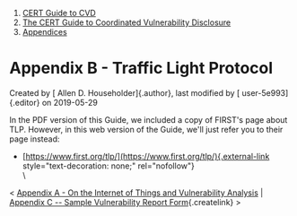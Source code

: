 



1.  [CERT Guide to CVD](index.html)
2.  [The CERT Guide to Coordinated Vulnerability
    Disclosure](The-CERT-Guide-to-Coordinated-Vulnerability-Disclosure_47677443.html)
3.  [Appendices](Appendices_49414192.html)


# Appendix B - Traffic Light Protocol 




Created by [ Allen D. Householder]{.author}, last modified by [
user-5e993]{.editor} on 2019-05-29



In the PDF version of this Guide, we included a copy of FIRST\'s page
about TLP. However, in this web version of the Guide, we\'ll just refer
you to their page instead:

-   [https://www.first.org/tlp/](https://www.first.org/tlp/){.external-link
    style="text-decoration: none;" rel="nofollow"}\
    \



\< [Appendix A - On the Internet of Things and Vulnerability
Analysis](Appendix-A---On-the-Internet-of-Things-and-Vulnerability-Analysis_47677518.html)
\| [Appendix C -- Sample Vulnerability Report
Form](/confluence/pages/createpage.action?spaceKey=CVD&title=Appendix+C+%E2%80%93+Sample+Vulnerability+Report+Form&linkCreation=true&fromPageId=47677521){.createlink}
\>














